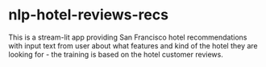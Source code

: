 # nlp-hotel-reviews-recs
This is a stream-lit app providing San Francisco hotel recommendations with input text from user about what features and kind of the hotel they are looking for - the training is based on the hotel customer reviews. 

